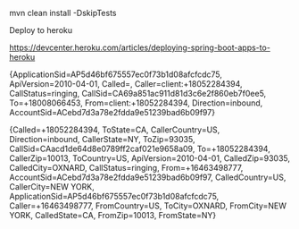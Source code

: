 mvn clean install -DskipTests

Deploy to heroku

https://devcenter.heroku.com/articles/deploying-spring-boot-apps-to-heroku


{ApplicationSid=AP5d46bf675557ec0f73b1d08afcfcdc75, ApiVersion=2010-04-01, Called=, Caller=client:+18052284394, CallStatus=ringing, CallSid=CA69a851ac911d81d3c6e2f860eb7f0ee5, To=+18008066453, From=client:+18052284394, Direction=inbound, AccountSid=ACebd7d3a78e2fdda9e51239bad6b09f97}

{Called=+18052284394, ToState=CA, CallerCountry=US, Direction=inbound, CallerState=NY, ToZip=93035, CallSid=CAacd1de64d8e0789ff2caf021e9658a09, To=+18052284394, CallerZip=10013, ToCountry=US, ApiVersion=2010-04-01, CalledZip=93035, CalledCity=OXNARD, CallStatus=ringing, From=+16463498777, AccountSid=ACebd7d3a78e2fdda9e51239bad6b09f97, CalledCountry=US, CallerCity=NEW YORK, ApplicationSid=AP5d46bf675557ec0f73b1d08afcfcdc75, Caller=+16463498777, FromCountry=US, ToCity=OXNARD, FromCity=NEW YORK, CalledState=CA, FromZip=10013, FromState=NY}